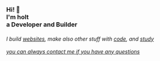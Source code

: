  
<h3>Hi! 👋<br>I'm holt<br>a Developer and Builder</h3>
<h6>I build <a href="https://codingholt.tech/">websites</a>, make also other stuff with <a href="https://github.com/codingholt?tab=repositories">code</a>, and <a href="https://www.hu.nl/voltijd-opleidingen/open-ict">study</a><br><br><a href="mailto:contact@codingholt.tech">you can always contact me if you have any questions</a></h6>
